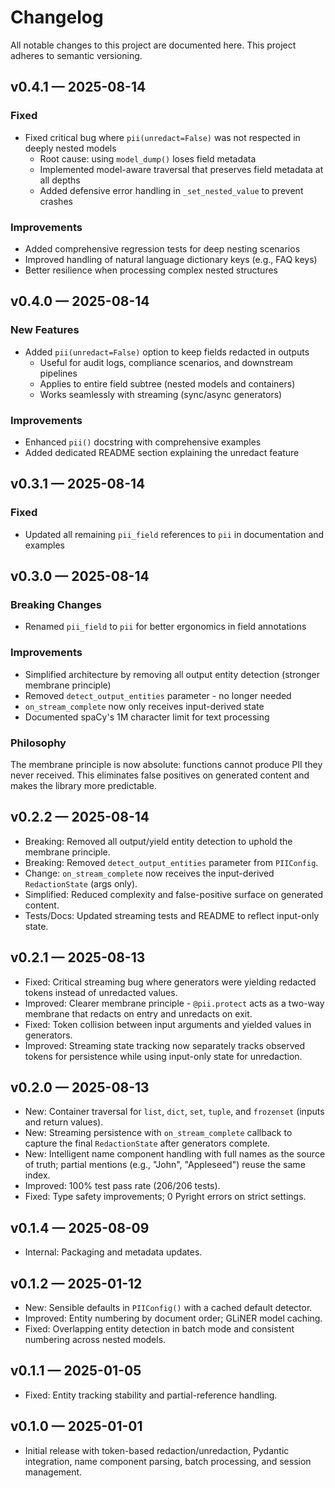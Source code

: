 # Changelog

All notable changes to this project are documented here. This project adheres to semantic versioning.

## v0.4.1 — 2025-08-14

### Fixed
- Fixed critical bug where `pii(unredact=False)` was not respected in deeply nested models
  - Root cause: using `model_dump()` loses field metadata 
  - Implemented model-aware traversal that preserves field metadata at all depths
  - Added defensive error handling in `_set_nested_value` to prevent crashes
  
### Improvements
- Added comprehensive regression tests for deep nesting scenarios
- Improved handling of natural language dictionary keys (e.g., FAQ keys)
- Better resilience when processing complex nested structures

## v0.4.0 — 2025-08-14

### New Features
- Added `pii(unredact=False)` option to keep fields redacted in outputs
  - Useful for audit logs, compliance scenarios, and downstream pipelines
  - Applies to entire field subtree (nested models and containers)
  - Works seamlessly with streaming (sync/async generators)

### Improvements
- Enhanced `pii()` docstring with comprehensive examples
- Added dedicated README section explaining the unredact feature

## v0.3.1 — 2025-08-14

### Fixed
- Updated all remaining `pii_field` references to `pii` in documentation and examples

## v0.3.0 — 2025-08-14

### Breaking Changes
- Renamed `pii_field` to `pii` for better ergonomics in field annotations

### Improvements
- Simplified architecture by removing all output entity detection (stronger membrane principle)
- Removed `detect_output_entities` parameter - no longer needed
- `on_stream_complete` now only receives input-derived state
- Documented spaCy's 1M character limit for text processing

### Philosophy
The membrane principle is now absolute: functions cannot produce PII they never received. This eliminates false positives on generated content and makes the library more predictable.

## v0.2.2 — 2025-08-14

- Breaking: Removed all output/yield entity detection to uphold the membrane principle.
- Breaking: Removed `detect_output_entities` parameter from `PIIConfig`.
- Change: `on_stream_complete` now receives the input-derived `RedactionState` (args only).
- Simplified: Reduced complexity and false-positive surface on generated content.
- Tests/Docs: Updated streaming tests and README to reflect input-only state.

## v0.2.1 — 2025-08-13

- Fixed: Critical streaming bug where generators were yielding redacted tokens instead of unredacted values.
- Improved: Clearer membrane principle - `@pii.protect` acts as a two-way membrane that redacts on entry and unredacts on exit.
- Fixed: Token collision between input arguments and yielded values in generators.
- Improved: Streaming state tracking now separately tracks observed tokens for persistence while using input-only state for unredaction.

## v0.2.0 — 2025-08-13

- New: Container traversal for `list`, `dict`, `set`, `tuple`, and `frozenset` (inputs and return values).
- New: Streaming persistence with `on_stream_complete` callback to capture the final `RedactionState` after generators complete.
- New: Intelligent name component handling with full names as the source of truth; partial mentions (e.g., "John", "Appleseed") reuse the same index.
- Improved: 100% test pass rate (206/206 tests).
- Fixed: Type safety improvements; 0 Pyright errors on strict settings.

## v0.1.4 — 2025-08-09

- Internal: Packaging and metadata updates.

## v0.1.2 — 2025-01-12

- New: Sensible defaults in `PIIConfig()` with a cached default detector.
- Improved: Entity numbering by document order; GLiNER model caching.
- Fixed: Overlapping entity detection in batch mode and consistent numbering across nested models.

## v0.1.1 — 2025-01-05

- Fixed: Entity tracking stability and partial-reference handling.

## v0.1.0 — 2025-01-01

- Initial release with token-based redaction/unredaction, Pydantic integration, name component parsing, batch processing, and session management.
